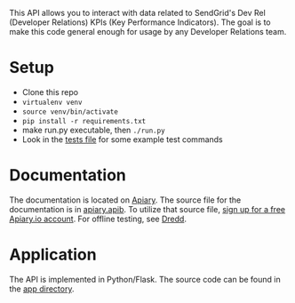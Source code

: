 This API allows you to interact with data related to SendGrid's Dev Rel (Developer Relations) KPIs (Key Performance Indicators). The goal is to make this code general enough for usage by any Developer Relations team.

# Setup

* Clone this repo
* `virtualenv venv`
* `source venv/bin/activate`
* `pip install -r requirements.txt`
* make run.py executable, then `./run.py`
* Look in the [tests file](https://github.com/thinkingserious/sendgrid-devrel-api/blob/master/app/tests/manual_tests.txt) for some example test commands

# Documentation

The documentation is located on [Apiary](http://docs.sendgrid.apiary.io). The source file for the documentation is in [apiary.apib](https://github.com/thinkingserious/sendgrid-devrel-api/blob/master/apiary.apib). To utilize that source file, [sign up for a free Apiary.io account](http://apiary.io). For offline testing, see [Dredd](http://blog.apiary.io/2013/10/17/How-to-test-api-with-api-blueprint-and-dredd).

# Application

The API is implemented in Python/Flask. The source code can be found in the [app directory](https://github.com/thinkingserious/sendgrid-devrel-api/tree/master/app).
